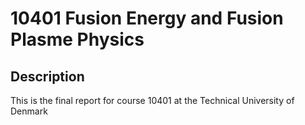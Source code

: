 # 10401 Fusion Energy and Fusion Plasme Physics
## Description
This is the final report for course 10401 at the Technical University of Denmark
